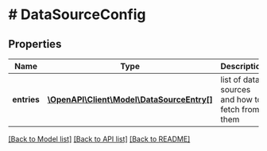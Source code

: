 # # DataSourceConfig

## Properties

Name | Type | Description | Notes
------------ | ------------- | ------------- | -------------
**entries** | [**\OpenAPI\Client\Model\DataSourceEntry[]**](DataSourceEntry.md) | list of data sources and how to fetch from them |

[[Back to Model list]](../../README.md#models) [[Back to API list]](../../README.md#endpoints) [[Back to README]](../../README.md)
